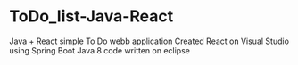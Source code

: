 # ToDo_list-Java-React
Java + React simple To Do webb application
Created React on Visual Studio using Spring Boot
Java 8 code written on eclipse
